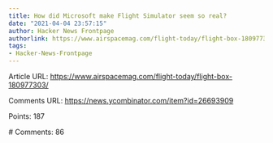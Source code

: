 ```yaml
---
title: How did Microsoft make Flight Simulator seem so real?
date: "2021-04-04 23:57:15"
author: Hacker News Frontpage
authorlink: https://www.airspacemag.com/flight-today/flight-box-180977303/
tags:
- Hacker-News-Frontpage
---
```


<p>Article URL: <a href="https://www.airspacemag.com/flight-today/flight-box-180977303/">https://www.airspacemag.com/flight-today/flight-box-180977303/</a></p>
<p>Comments URL: <a href="https://news.ycombinator.com/item?id=26693909">https://news.ycombinator.com/item?id=26693909</a></p>
<p>Points: 187</p>
<p># Comments: 86</p>
